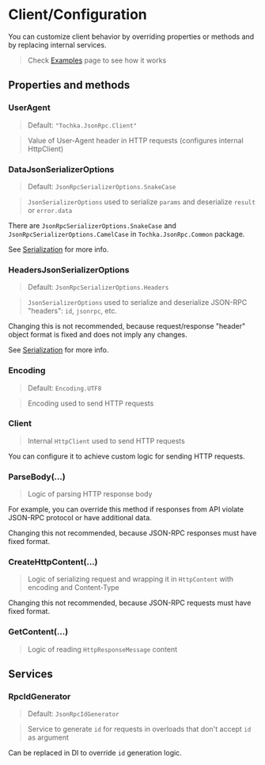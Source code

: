 # Client/Configuration

You can customize client behavior by overriding properties or methods and by replacing internal services.

> Check [Examples](examples) page to see how it works

## Properties and methods

### UserAgent

> Default: `"Tochka.JsonRpc.Client"`

> Value of User-Agent header in HTTP requests (configures internal HttpClient)

### DataJsonSerializerOptions

> Default: `JsonRpcSerializerOptions.SnakeCase`

> `JsonSerializerOptions` used to serialize `params` and deserialize `result` or `error.data`

There are `JsonRpcSerializerOptions.SnakeCase` and `JsonRpcSerializerOptions.CamelCase` in `Tochka.JsonRpc.Common` package.

See [Serialization](serialization) for more info.

### HeadersJsonSerializerOptions

> Default: `JsonRpcSerializerOptions.Headers`

> `JsonSerializerOptions` used to serialize and deserialize JSON-RPC "headers": `id`, `jsonrpc`, etc.

Changing this is not recommended, because request/response "header" object format is fixed and does not imply any changes.

See [Serialization](serialization) for more info.

### Encoding

> Default: `Encoding.UTF8`

> Encoding used to send HTTP requests

### Client

> Internal `HttpClient` used to send HTTP requests

You can configure it to achieve custom logic for sending HTTP requests.

### ParseBody(...)

> Logic of parsing HTTP response body

For example, you can override this method if responses from API violate JSON-RPC protocol or have additional data.

Changing this not recommended, because JSON-RPC responses must have fixed format.

### CreateHttpContent(...)

> Logic of serializing request and wrapping it in `HttpContent` with encoding and Content-Type

Changing this not recommended, because JSON-RPC requests must have fixed format.

### GetContent(...)

> Logic of reading `HttpResponseMessage` content

## Services

### RpcIdGenerator

> Default: `JsonRpcIdGenerator`

> Service to generate `id` for requests in overloads that don't accept `id` as argument

Can be replaced in DI to override `id` generation logic.
